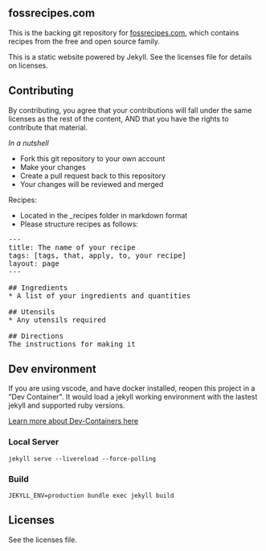 fossrecipes.com
-----------------

This is the backing git repository for [fossrecipes.com](http://fossrecipes.com), which contains recipes from the free and open source family.

This is a static website powered by Jekyll. See the licenses file
for details on licenses.

Contributing
-----------------
By contributing, you agree that your contributions will
fall under the same licenses as the rest of the content, AND
that you have the rights to contribute that material.


_In a nutshell_
* Fork this git repository to your own account
* Make your changes
* Create a pull request back to this repository
* Your changes will be reviewed and merged

Recipes:
* Located in the \_recipes folder in markdown format
* Please structure recipes as follows:
<pre>
---
title: The name of your recipe
tags: [tags, that, apply, to, your recipe]
layout: page
---

## Ingredients
* A list of your ingredients and quantities

## Utensils
* Any utensils required

## Directions
The instructions for making it
</pre>

## Dev environment

If you are using vscode, and have docker installed, reopen this project in a "Dev Container". It would load a jekyll working environment with the lastest jekyll and supported ruby versions.

[Learn more about Dev-Containers here](https://code.visualstudio.com/docs/remote/create-dev-container)

### Local Server

`jekyll serve --livereload --force-polling`

### Build

`JEKYLL_ENV=production bundle exec jekyll build`


Licenses
--------------
See the licenses file.

